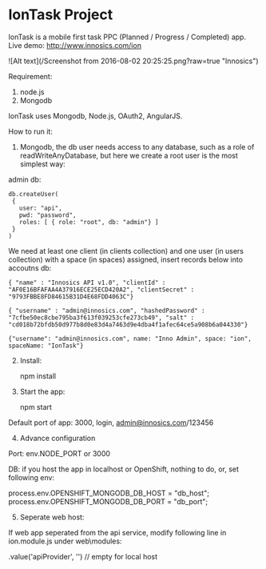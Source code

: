 # IonTask Project

IonTask is a mobile first task PPC (Planned / Progress / Completed) app. Live demo: http://www.innosics.com/ion

![Alt text](/Screenshot from 2016-08-02 20:25:25.png?raw=true "Innosics")

Requirement:

1. node.js
2. Mongodb

IonTask uses Mongodb, Node.js, OAuth2, AngularJS.

How to run it:

1. Mongodb, the db user needs access to any database, such as a role of readWriteAnyDatabase, but here we create a root user is the most simplest way:

  admin db:
  
    db.createUser(
     {
       user: "api",
       pwd: "password",
       roles: [ { role: "root", db: "admin"} ]
     }
    )
  
  We need at least one client (in clients collection) and one user (in users collection) with a space (in spaces) assigned, insert records below into accoutns db:
    
    { "name" : "Innosics API v1.0", "clientId" : "AF0E16BFAFAA4A37916ECE25ECD420A2", "clientSecret" : "9793FBBE8FD84615B31D4E68FDD4063C"}
  
    { "username" : "admin@innosics.com", "hashedPassword" : "7cfbe50ec8cbe795ba3f613f039253cfe273cb49", "salt" : "cd018b72bfdb50d977b8d0e83d4a7463d9e4dba4f1afec64ce5a908b6a044330"}
    
    {"username": "admin@innosics.com", name: "Inno Admin", space: "ion", spaceName: "IonTask"}  

2. Install:
  
    npm install

3. Start the app:

    npm start

  Default port of app: 3000, login, admin@innosics.com/123456

4. Advance configuration

  Port: env.NODE_PORT or 3000
  
  DB: if you host the app in localhost or OpenShift, nothing to do, or, set following env:
  
  process.env.OPENSHIFT_MONGODB_DB_HOST = "db_host";
  process.env.OPENSHIFT_MONGODB_DB_PORT = "db_port";
  
5. Seperate web host:

  If web app seperated from the api service, modify following line in ion.module.js under web\modules:
  
  .value('apiProvider', '') // empty for local host
  
  
